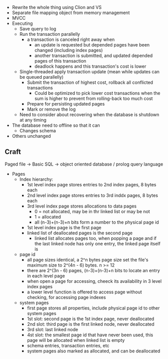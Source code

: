* Rewrite the whole thing using Clion and VS
* Separate file mapping object from memory management
* MVCC
* Executing
    * Save query to log
    * Run the transaction parallelly
        * a transaction is canceled right away when
            * an update is requested but depended pages have been changed (including index pages)
            * another transaction is submitted, and updated depended pages of this transaction
            * deadlock happens and this transaction's cost is lower
    * Single-threaded apply transaction update (mean while updates can be queued parallelly)
        * Submit the transaction of highest cost, rollback all conflicted transactions
            * Could be optimized to pick lower cost transactions when the sum is higher to prevent from rolling-back too much cost
        * Prepare for persisting updated pages
        * Mark or remove the log
    * Need to consider about recovering when the database is shutdown at any timing
* The database need to offline so that it can
    * Changes schema
* Others unchanged

## Craft

Paged file -> Basic SQL -> object oriented database / prolog query language

* Pages
    * Index hierarchy:
        * 1st level index page stores entries to 2nd index pages, 8 bytes each
        * 2nd level index page stores entries to 3rd inddx pages, 8 bytes each
        * 3rd level index page stores allocations to data pages
            * 0 = not allocated, may be in thr linked list or may be not
            * 1 = allocated
            * all (n-3)+(n-3)+n bits form a number to the physical page id
        * 1st level index page is the first page
        * linked list of deallocated pages is the second page
            * linked list allocates pages too, when popping a page and if the last linked node has only one entry, the linked page itself is 
    * page id
        * all page sizes identical, a 2^n bytes page size set the file's maximum size to 2^(4n - 6) bytes. n >= 12
        * there are 2^(3n - 6) pages, (n-3)+(n-3)+n bits to locate an entry in each level page
        * when open a page for accessing, cheeck its availability in 3 level index pages
        * a lower level function is offered to access page without checking, for accessing page indexes
    * system pages
        * first page stores all properties, include physical page id to other system pages
        * 1st slot: second page is the 1st index page, never deallocated
        * 2nd slot: third page is the first linked node, never deallocated
        * 3rd slot: last linked node
        * 4st slot: the smallest page id that have never been used, this page will be allocated when linked list is empty
        * schema entries, transaction entries, etc
        * system pages also marked as allocated, and can be deallocated
